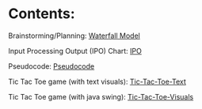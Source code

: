# Contents:
Brainstorming/Planning: [Waterfall Model](https://github.com/acise314/ICS-TicTacToe/blob/main/Updated%20Waterfall%20model%20template.docx)

Input Processing Output (IPO) Chart: [IPO](https://github.com/acise314/ICS-TicTacToe/blob/main/Software%20Design%20Project%20Part%202_%20Document%20submission%20IPO.pdf)

Pseudocode: [Pseudocode](https://github.com/acise314/ICS-TicTacToe/blob/main/Software%20Design%20Project%20Part%202_%20Document%20submission%20PSEUDOCODE.pdf)

Tic Tac Toe game (with text visuals): [Tic-Tac-Toe-Text](https://github.com/acise314/ICS-TicTacToe/blob/main/tic_tac_toe_text.java)

Tic Tac Toe game (with java swing): [Tic-Tac-Toe-Visuals](https://github.com/acise314/ICS-TicTacToe/blob/main/tic_tac_toe_visuals.java)
